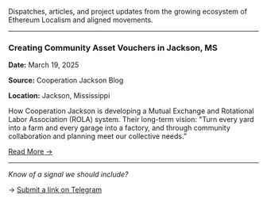 Dispatches, articles, and project updates from the growing ecosystem of Ethereum Localism and aligned movements.

---
### Creating Community Asset Vouchers in Jackson, MS  

**Date:** March 19, 2025

**Source:** Cooperation Jackson Blog

**Location:** Jackson, Mississippi

How Cooperation Jackson is developing a Mutual Exchange and Rotational Labor Association (ROLA) system. Their long-term vision: "Turn every yard into a farm and every garage into a factory, and through community collaboration and planning meet our collective needs.”

[Read More →](https://cooperationjackson.org/blog/creatingcommunityassetvouchersinjacksonms)

---

_Know of a signal we should include?_  

→ [Submit a link on Telegram](https://t.me/+5Enk4J4d98MyMDkx)